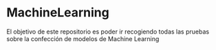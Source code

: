 # MachineLearning
El objetivo de este repositorio es poder ir recogiendo todas las pruebas sobre la confección de modelos de Machine Learning
